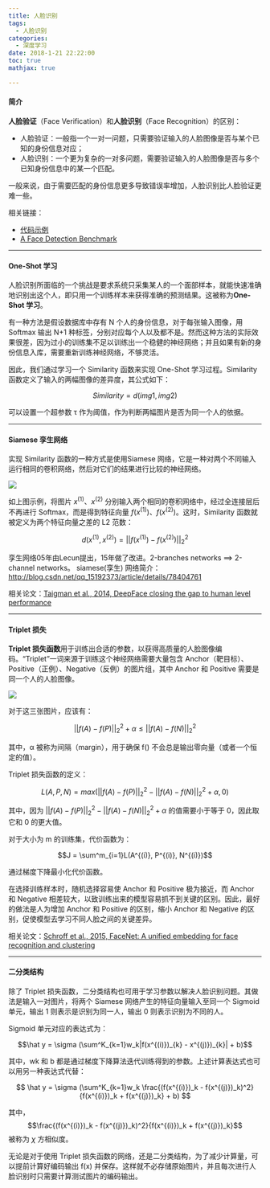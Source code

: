 ```yaml
---
title: 人脸识别
tags:
  - 人脸识别
categories:
  - 深度学习
date: 2018-1-21 22:22:00
toc: true
mathjax: true

---
```


#### 简介

**人脸验证**（Face Verification）和**人脸识别**（Face Recognition）的区别：

- 人脸验证：一般指一个一对一问题，只需要验证输入的人脸图像是否与某个已知的身份信息对应；
- 人脸识别：一个更为复杂的一对多问题，需要验证输入的人脸图像是否与多个已知身份信息中的某一个匹配。

一般来说，由于需要匹配的身份信息更多导致错误率增加，人脸识别比人脸验证更难一些。

相关链接：
- [代码示例](https://github.com/Wasim37/deeplearning-assignment/tree/master/4%20%E5%8D%B7%E7%A7%AF%E7%A5%9E%E7%BB%8F%E7%BD%91%E7%BB%9C/Week4%20%E7%89%B9%E6%AE%8A%E7%9A%84%E5%BA%94%E7%94%A8/Face%20Recognition)
- [A Face Detection Benchmark](http://mmlab.ie.cuhk.edu.hk/projects/WIDERFace/)

<!-- more -->

---

#### One-Shot 学习
人脸识别所面临的一个挑战是要求系统只采集某人的一个面部样本，就能快速准确地识别出这个人，即只用一个训练样本来获得准确的预测结果。这被称为**One-Shot 学习**。

有一种方法是假设数据库中存有 N 个人的身份信息，对于每张输入图像，用 Softmax 输出 N+1 种标签，分别对应每个人以及都不是。然而这种方法的实际效果很差，因为过小的训练集不足以训练出一个稳健的神经网络；并且如果有新的身份信息入库，需要重新训练神经网络，不够灵活。

因此，我们通过学习一个 Similarity 函数来实现 One-Shot 学习过程。Similarity 函数定义了输入的两幅图像的差异度，其公式如下：

$$Similarity  = d(img1, img2)$$

可以设置一个超参数 τ 作为阈值，作为判断两幅图片是否为同一个人的依据。

---

#### Siamese 孪生网络
实现 Similarity 函数的一种方式是使用Siamese 网络，它是一种对两个不同输入运行相同的卷积网络，然后对它们的结果进行比较的神经网络。

![](https://hexo-blog-wasim.oss-cn-shenzhen.aliyuncs.com/%E4%BA%BA%E8%84%B8%E8%AF%86%E5%88%AB/Siamese.png)

如上图示例，将图片 $x^{(1)}$、$x^{(2)}$ 分别输入两个相同的卷积网络中，经过全连接层后不再进行 Softmax，而是得到特征向量 $f(x^{(1)})$、$f(x^{(2)})$。这时，Similarity 函数就被定义为两个特征向量之差的 L2 范数：

$$d(x^{(1)}, x^{(2)}) = ||f(x^{(1)}) - f(x^{(2)})||^2_2$$

孪生网络05年由Lecun提出，15年做了改进。2-branches networks ==> 2-channel networks。
siamese(孪生) 网络简介：http://blog.csdn.net/qq_15192373/article/details/78404761

相关论文：[Taigman et al., 2014, DeepFace closing the gap to human level performance](http://www.cs.wayne.edu/~mdong/taigman_cvpr14.pdf)

---

#### Triplet 损失

**Triplet 损失函数**用于训练出合适的参数，以获得高质量的人脸图像编码。“Triplet”一词来源于训练这个神经网络需要大量包含 Anchor（靶目标）、Positive（正例）、Negative（反例）的图片组，其中 Anchor 和 Positive 需要是同一个人的人脸图像。

![](https://hexo-blog-wasim.oss-cn-shenzhen.aliyuncs.com/%E4%BA%BA%E8%84%B8%E8%AF%86%E5%88%AB/Training-set-using-triplet-loss.png)

对于这三张图片，应该有：

$$||f(A) - f(P)||^2_2 + \alpha \le ||f(A) - f(N)||^2_2$$

其中，α 被称为间隔（margin），用于确保 f() 不会总是输出零向量（或者一个恒定的值）。

Triplet 损失函数的定义：

$$L(A, P, N) = max(||f(A) - f(P)||^2_2 - ||f(A) - f(N)||^2_2 + \alpha, 0)$$

其中，因为 $||f(A) - f(P)||^2_2 - ||f(A) - f(N)||^2_2 + \alpha$ 的值需要小于等于 0，因此取它和 0 的更大值。

对于大小为 m 的训练集，代价函数为：

$$J = \sum^m_{i=1}L(A^{(i)}, P^{(i)}, N^{(i)})$$

通过梯度下降最小化代价函数。

在选择训练样本时，随机选择容易使 Anchor 和 Positive 极为接近，而 Anchor 和 Negative 相差较大，以致训练出来的模型容易抓不到关键的区别。因此，最好的做法是人为增加 Anchor 和 Positive 的区别，缩小 Anchor 和 Negative 的区别，促使模型去学习不同人脸之间的关键差异。

相关论文：[Schroff et al., 2015, FaceNet: A unified embedding for face recognition and clustering](https://arxiv.org/pdf/1503.03832.pdf)

---

#### 二分类结构

除了 Triplet 损失函数，二分类结构也可用于学习参数以解决人脸识别问题。其做法是输入一对图片，将两个 Siamese 网络产生的特征向量输入至同一个 Sigmoid 单元，输出 1 则表示是识别为同一人，输出 0 则表示识别为不同的人。

Sigmoid 单元对应的表达式为：

$$\hat y = \sigma (\sum^K_{k=1}w_k|f(x^{(i)})_{k} - x^{(j)})_{k}| + b)$$

其中，wk 和 b 都是通过梯度下降算法迭代训练得到的参数。上述计算表达式也可以用另一种表达式代替：

$$
\hat y = \sigma (\sum^K_{k=1}w_k
\frac{(f(x^{(i)})_k - f(x^{(j)})_k)^2}{f(x^{(i)})_k + f(x^{(j)})_k} + b)
$$

其中，$$\frac{(f(x^{(i)})_k - f(x^{(j)})_k)^2}{f(x^{(i)})_k + f(x^{(j)})_k}$$ 被称为 $χ$ 方相似度。

无论是对于使用 Triplet 损失函数的网络，还是二分类结构，为了减少计算量，可以提前计算好编码输出 f(x) 并保存。这样就不必存储原始图片，并且每次进行人脸识别时只需要计算测试图片的编码输出。